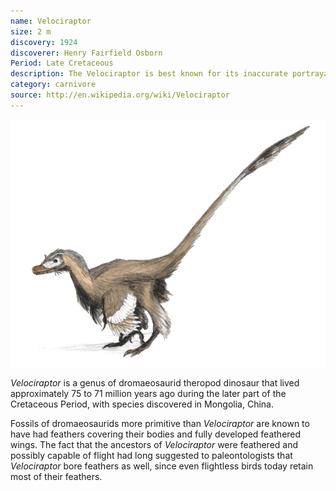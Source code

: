 ```yaml
---
name: Velociraptor
size: 2 m
discovery: 1924
discoverer: Henry Fairfield Osborn
Period: Late Cretaceous
description: The Velociraptor is best known for its inaccurate portrayal in films including Jurassic Park
category: carnivore
source: http://en.wikipedia.org/wiki/Velociraptor
---
```

![velociraptor](img/velociraptor.jpg)

*Velociraptor* is a genus of dromaeosaurid theropod dinosaur that lived approximately 75 to 71 million years ago during the later part of the Cretaceous Period, with species discovered in Mongolia, China.

Fossils of dromaeosaurids more primitive than *Velociraptor* are known to have had feathers covering their bodies and fully developed feathered wings. The fact that the ancestors of *Velociraptor* were feathered and possibly capable of flight had long suggested to paleontologists that *Velociraptor* bore feathers as well, since even flightless birds today retain most of their feathers.